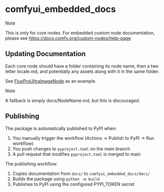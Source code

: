 # comfyui_embedded_docs

> [!NOTE]
> This is only for core nodes. For embedded custom node documentation, please see https://docs.comfy.org/custom-nodes/help-page

## Updating Documentation

Each core node should have a folder containing its node name, then a two letter locale.md, and potentially any assets along with it in the same folder.

See [FluxProUltraImageNode](https://github.com/Comfy-Org/embedded-docs/tree/main/docs/FluxProUltraImageNode) as an example.

> [!NOTE]
> A fallback is simply docs/NodeName.md, but this is discouraged.

## Publishing

The package is automatically published to PyPI when:
1. You manually trigger the workflow (Actions → Publish to PyPI → Run workflow)
2. You push changes to `pyproject.toml` on the main branch
3. A pull request that modifies `pyproject.toml` is merged to main

The publishing workflow:
1. Copies documentation from `docs/` to `comfyui_embedded_docs/docs/`
2. Builds the package using `python -m build`
3. Publishes to PyPI using the configured PYPI_TOKEN secret